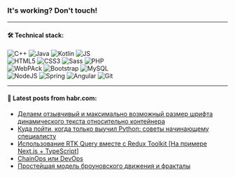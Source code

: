 ### It's working? Don't touch!

---

#### 🛠️ Technical stack:

![C++](https://img.shields.io/badge/C++-informational?logo=c%2B%2B&style=flat&logoColor=white&color=9C033A)
![Java](https://img.shields.io/badge/Java-informational?logo=java&style=flat&logoColor=white&color=007396)
![Kotlin](https://img.shields.io/badge/Kotlin-informational?logo=Kotlin&style=flat&logoColor=white&color=0095D5)
![JS](https://img.shields.io/badge/JS-informational?logo=javaScript&style=flat&logoColor=black&color=F7Df1E) <br>
![HTML5](https://img.shields.io/badge/HTML5-informational?logo=html5&style=flat&logoColor=white&color=E34F26)
![CSS3](https://img.shields.io/badge/CSS3-informational?logo=css3&style=flat&logoColor=white&color=157286)
![Sass](https://img.shields.io/badge/Saas-informational?logo=sass&style=flat&logoColor=white&color=hotpink)
![PHP](https://img.shields.io/badge/PHP-informational?logo=php&style=flat&logoColor=white&color=777BB4) <br>
![WebPAck](https://img.shields.io/badge/WebPack-informational?logo=webPack&style=flat&logoColor=white&color=FF6F00)
![Bootstrap](https://img.shields.io/badge/Bootstrap-informational?logo=Bootstrap&style=flat&logoColor=white&color=7952B3)
![MySQL](https://img.shields.io/badge/MySQL-informational?logo=MySQL&style=flat&logoColor=white&color=00f) <br>
![NodeJS](https://img.shields.io/badge/NodeJS-informational?logo=node.js&style=flat&logoColor=white&color=43853D)
![Spring](https://img.shields.io/badge/Spring-informational?logo=Spring&style=flat&logoColor=white&color=0A9EDC)
![Angular](https://img.shields.io/badge/Vue-informational?logo=vue.js&style=flat&logoColor=white&color=red)
![Git](https://img.shields.io/badge/Git-informational?logo=git&style=flat&logoColor=white&color=darkorange)

___

#### 💬 Latest posts from habr.com:

<!-- BLOG-POST-LIST:START -->
- [Делаем отзывчивый и максимально возможный размер шрифта динамического текста относительно контейнера](https://habr.com/ru/post/672148/?utm_source=habrahabr&utm_medium=rss&utm_campaign=672148)
- [Куда пойти, когда только выучил Python: советы начинающему специалисту](https://habr.com/ru/post/672066/?utm_source=habrahabr&utm_medium=rss&utm_campaign=672066)
- [Использование RTK Query вместе с Redux Toolkit [На примере Next.js + TypeScript]](https://habr.com/ru/post/672144/?utm_source=habrahabr&utm_medium=rss&utm_campaign=672144)
- [ChainOps или DevOps](https://habr.com/ru/post/672108/?utm_source=habrahabr&utm_medium=rss&utm_campaign=672108)
- [Простейшая модель броуновского движения и фракталы](https://habr.com/ru/post/672118/?utm_source=habrahabr&utm_medium=rss&utm_campaign=672118)
<!-- BLOG-POST-LIST:END -->
